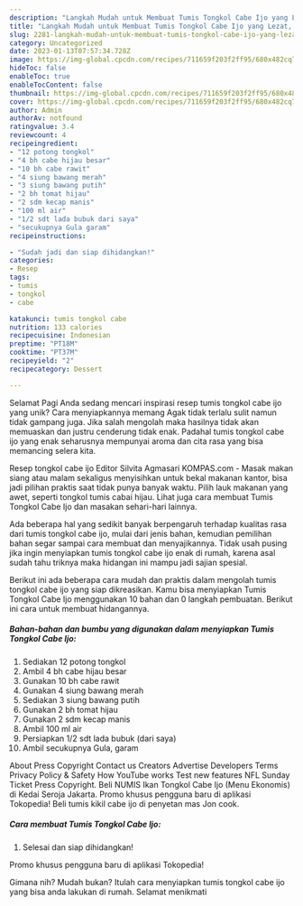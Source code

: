 ```yaml
---
description: "Langkah Mudah untuk Membuat Tumis Tongkol Cabe Ijo yang Lezat, Sempurna"
title: "Langkah Mudah untuk Membuat Tumis Tongkol Cabe Ijo yang Lezat, Sempurna"
slug: 2281-langkah-mudah-untuk-membuat-tumis-tongkol-cabe-ijo-yang-lezat-sempurna
category: Uncategorized
date: 2023-01-13T07:57:34.728Z
image: https://img-global.cpcdn.com/recipes/711659f203f2ff95/680x482cq70/tumis-tongkol-cabe-ijo-foto-resep-utama.jpg
hideToc: false
enableToc: true
enableTocContent: false
thumbnail: https://img-global.cpcdn.com/recipes/711659f203f2ff95/680x482cq70/tumis-tongkol-cabe-ijo-foto-resep-utama.jpg
cover: https://img-global.cpcdn.com/recipes/711659f203f2ff95/680x482cq70/tumis-tongkol-cabe-ijo-foto-resep-utama.jpg
author: Admin
authorAv: notfound
ratingvalue: 3.4
reviewcount: 4
recipeingredient:
- "12 potong tongkol"
- "4 bh cabe hijau besar"
- "10 bh cabe rawit"
- "4 siung bawang merah"
- "3 siung bawang putih"
- "2 bh tomat hijau"
- "2 sdm kecap manis"
- "100 ml air"
- "1/2 sdt lada bubuk dari saya"
- "secukupnya Gula garam"
recipeinstructions:

- "Sudah jadi dan siap dihidangkan!"
categories:
- Resep
tags:
- tumis
- tongkol
- cabe

katakunci: tumis tongkol cabe 
nutrition: 133 calories
recipecuisine: Indonesian
preptime: "PT18M"
cooktime: "PT37M"
recipeyield: "2"
recipecategory: Dessert

---
```



Selamat Pagi Anda sedang mencari inspirasi resep tumis tongkol cabe ijo yang unik? Cara menyiapkannya memang Agak tidak terlalu sulit namun tidak gampang juga. Jika salah mengolah maka hasilnya tidak akan memuaskan dan justru cenderung tidak enak. Padahal tumis tongkol cabe ijo yang enak seharusnya mempunyai aroma dan cita rasa yang bisa memancing selera kita.


Resep tongkol cabe ijo Editor Silvita Agmasari KOMPAS.com - Masak makan siang atau malam sekaligus menyisihkan untuk bekal makanan kantor, bisa jadi pilihan praktis saat tidak punya banyak waktu. Pilih lauk makanan yang awet, seperti tongkol tumis cabai hijau. Lihat juga cara membuat Tumis Tongkol Cabe Ijo dan masakan sehari-hari lainnya.

Ada beberapa hal yang sedikit banyak berpengaruh terhadap kualitas rasa dari tumis tongkol cabe ijo, mulai dari jenis bahan, kemudian pemilihan bahan segar sampai cara membuat dan menyajikannya. Tidak usah pusing jika ingin menyiapkan tumis tongkol cabe ijo enak di rumah, karena asal sudah tahu triknya maka hidangan ini mampu jadi sajian spesial.


Berikut ini ada beberapa cara mudah dan praktis dalam mengolah tumis tongkol cabe ijo yang siap dikreasikan. Kamu bisa menyiapkan Tumis Tongkol Cabe Ijo menggunakan 10 bahan dan 0 langkah pembuatan. Berikut ini cara untuk membuat hidangannya.

<!--inarticleads1-->

##### Bahan-bahan dan bumbu yang digunakan dalam menyiapkan Tumis Tongkol Cabe Ijo:

1. Sediakan 12 potong tongkol
1. Ambil 4 bh cabe hijau besar
1. Gunakan 10 bh cabe rawit
1. Gunakan 4 siung bawang merah
1. Sediakan 3 siung bawang putih
1. Gunakan 2 bh tomat hijau
1. Gunakan 2 sdm kecap manis
1. Ambil 100 ml air
1. Persiapkan 1/2 sdt lada bubuk (dari saya)
1. Ambil secukupnya Gula, garam


About Press Copyright Contact us Creators Advertise Developers Terms Privacy Policy &amp; Safety How YouTube works Test new features NFL Sunday Ticket Press Copyright. Beli NUMIS Ikan Tongkol Cabe Ijo (Menu Ekonomis) di Kedai Seroja Jakarta. Promo khusus pengguna baru di aplikasi Tokopedia! Beli tumis kikil cabe ijo di penyetan mas Jon cook. 

<!--inarticleads2-->

##### Cara membuat Tumis Tongkol Cabe Ijo:


1. Selesai dan siap dihidangkan!

Promo khusus pengguna baru di aplikasi Tokopedia! 

Gimana nih? Mudah bukan? Itulah cara menyiapkan tumis tongkol cabe ijo yang bisa anda lakukan di rumah. Selamat menikmati
